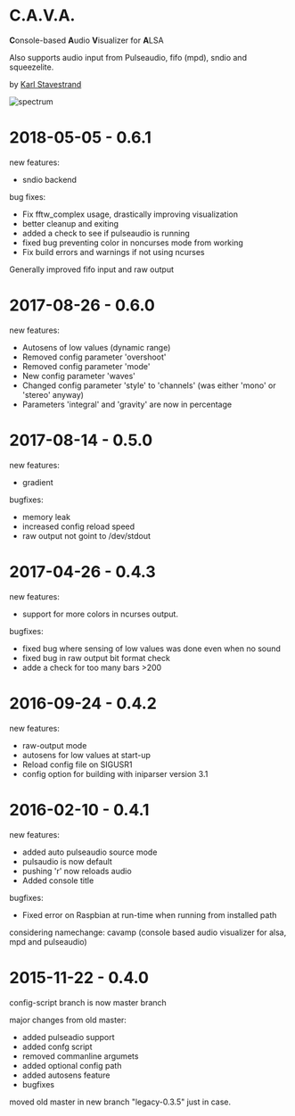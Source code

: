 C.A.V.A.
====================

**C**onsole-based **A**udio **V**isualizer for **A**LSA

Also supports audio input from Pulseaudio, fifo (mpd), sndio and squeezelite.

by [Karl Stavestrand](mailto:karl@stavestrand.no)

![spectrum](https://raw.githubusercontent.com/karlstav/cava/gh-pages/cava_rainbow.gif "spectrum")

# 2018-05-05 - 0.6.1
new features:

* sndio backend

bug fixes:

* Fix fftw_complex usage, drastically improving visualization
* better cleanup and exiting
* added a check to see if pulseaudio is running
* fixed bug preventing color in noncurses mode from working
* Fix build errors and warnings if not using ncurses

Generally improved fifo input and raw output


# 2017-08-26 - 0.6.0
new features:

* Autosens of low values (dynamic range)
* Removed config parameter 'overshoot'
* Removed config parameter 'mode'
* New config parameter 'waves'
* Changed config parameter 'style' to 'channels' (was either 'mono' or 'stereo' anyway)
* Parameters 'integral' and 'gravity' are now in percentage

# 2017-08-14 - 0.5.0
new features:

* gradient

bugfixes:

* memory leak
* increased config reload speed
* raw output not goint to /dev/stdout

# 2017-04-26 - 0.4.3
new features:

* support for more colors in ncurses output.

bugfixes:

* fixed bug where sensing of low values was done even when no sound
* fixed bug in raw output bit format check
* adde a check for too many bars >200

# 2016-09-24 - 0.4.2
new features:

* raw-output mode
* autosens for low values at start-up
* Reload config file on SIGUSR1
* config option for building with iniparser version 3.1

# 2016-02-10 - 0.4.1
new features:

* added auto pulseaudio source mode
* pulsaudio is now default
* pushing 'r' now reloads audio
* Added console title

bugfixes:

* Fixed error on Raspbian at run-time when running from installed path

considering namechange: cavamp (console based audio visualizer for alsa, mpd and pulseaudio)

# 2015-11-22 - 0.4.0
config-script branch is now master branch

major changes from old master:
* added pulseadio support
* added confg script
* removed commanline argumets
* added optional config path
* added autosens feature
* bugfixes

moved old master in new branch "legacy-0.3.5" just in case.
